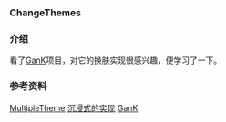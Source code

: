 ### ChangeThemes

### 介绍

看了[GanK](https://github.com/dongjunkun/GanK)项目，对它的换肤实现很感兴趣，便学习了一下。

### 参考资料

[MultipleTheme](https://github.com/dersoncheng/MultipleTheme)
[沉浸式的实现](http://www.jianshu.com/p/b100b64544f3)
[GanK](https://github.com/dongjunkun/GanK)
